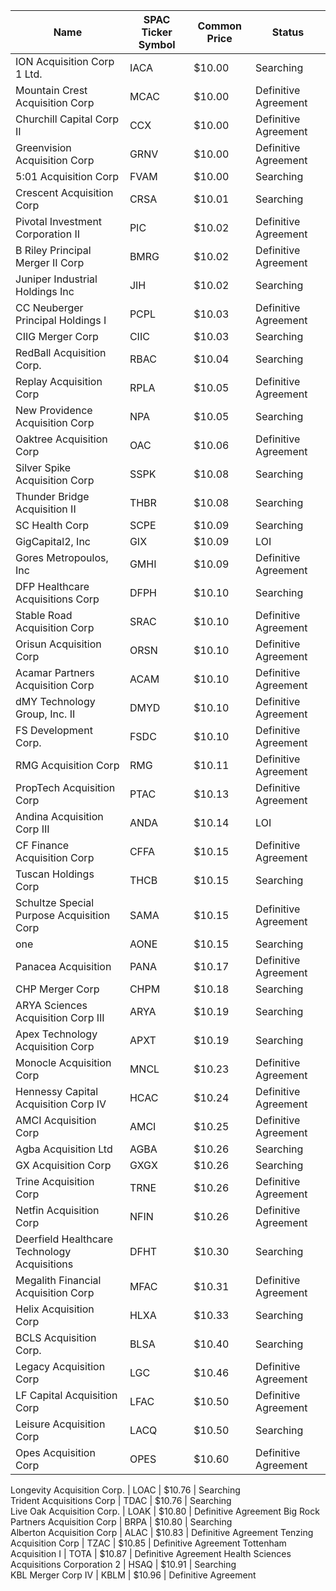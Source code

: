 Name                                         | SPAC Ticker Symbol | Common Price  | Status              
-------------------------------------------- | ------------------ | ------------- | --------------------
ION Acquisition Corp 1 Ltd.                  | IACA               | $10.00        | Searching           
Mountain Crest Acquisition Corp              | MCAC               | $10.00        | Definitive Agreement
Churchill Capital Corp II                    | CCX                | $10.00        | Definitive Agreement
Greenvision Acquisition Corp                 | GRNV               | $10.00        | Definitive Agreement
5:01 Acquisition Corp                        | FVAM               | $10.00        | Searching           
Crescent Acquisition Corp                    | CRSA               | $10.01        | Searching           
Pivotal Investment Corporation II            | PIC                | $10.02        | Definitive Agreement
B Riley Principal Merger II Corp             | BMRG               | $10.02        | Definitive Agreement
Juniper Industrial Holdings Inc              | JIH                | $10.02        | Searching           
CC Neuberger Principal Holdings I            | PCPL               | $10.03        | Definitive Agreement
CIIG Merger Corp                             | CIIC               | $10.03        | Searching           
RedBall Acquisition Corp.                    | RBAC               | $10.04        | Searching           
Replay Acquisition Corp                      | RPLA               | $10.05        | Definitive Agreement
New Providence Acquisition Corp              | NPA                | $10.05        | Searching           
Oaktree Acquisition Corp                     | OAC                | $10.06        | Definitive Agreement
Silver Spike Acquisition Corp                | SSPK               | $10.08        | Searching           
Thunder Bridge Acquisition II                | THBR               | $10.08        | Searching           
SC Health Corp                               | SCPE               | $10.09        | Searching           
GigCapital2, Inc                             | GIX                | $10.09        | LOI                 
Gores Metropoulos, Inc                       | GMHI               | $10.09        | Definitive Agreement
DFP Healthcare Acquisitions Corp             | DFPH               | $10.10        | Searching           
Stable Road Acquisition Corp                 | SRAC               | $10.10        | Definitive Agreement
Orisun Acquisition Corp                      | ORSN               | $10.10        | Definitive Agreement
Acamar Partners Acquisition Corp             | ACAM               | $10.10        | Definitive Agreement
dMY Technology Group, Inc. II                | DMYD               | $10.10        | Definitive Agreement
FS Development Corp.                         | FSDC               | $10.10        | Definitive Agreement
RMG Acquisition Corp                         | RMG                | $10.11        | Definitive Agreement
PropTech Acquisition Corp                    | PTAC               | $10.13        | Definitive Agreement
Andina Acquisition Corp III                  | ANDA               | $10.14        | LOI                 
CF Finance Acquisition Corp                  | CFFA               | $10.15        | Definitive Agreement
Tuscan Holdings Corp                         | THCB               | $10.15        | Searching           
Schultze Special Purpose Acquisition Corp    | SAMA               | $10.15        | Definitive Agreement
one                                          | AONE               | $10.15        | Searching           
Panacea Acquisition                          | PANA               | $10.17        | Definitive Agreement
CHP Merger Corp                              | CHPM               | $10.18        | Searching           
ARYA Sciences Acquisition Corp III           | ARYA               | $10.19        | Searching           
Apex Technology Acquisition Corp             | APXT               | $10.19        | Searching           
Monocle Acquisition Corp                     | MNCL               | $10.23        | Definitive Agreement
Hennessy Capital Acquisition Corp IV         | HCAC               | $10.24        | Definitive Agreement
AMCI Acquisition Corp                        | AMCI               | $10.25        | Definitive Agreement
Agba Acquisition Ltd                         | AGBA               | $10.26        | Searching           
GX Acquisition Corp                          | GXGX               | $10.26        | Searching           
Trine Acquisition Corp                       | TRNE               | $10.26        | Definitive Agreement
Netfin Acquisition Corp                      | NFIN               | $10.26        | Definitive Agreement
Deerfield Healthcare Technology Acquisitions | DFHT               | $10.30        | Searching           
Megalith Financial Acquisition Corp          | MFAC               | $10.31        | Definitive Agreement
Helix Acquisition Corp                       | HLXA               | $10.33        | Searching           
BCLS Acquisition Corp.                       | BLSA               | $10.40        | Searching           
Legacy Acquisition Corp                      | LGC                | $10.46        | Definitive Agreement
LF Capital Acquisition Corp                  | LFAC               | $10.50        | Definitive Agreement
Leisure Acquisition Corp                     | LACQ               | $10.50        | Searching           
Opes Acquisition Corp                        | OPES               | $10.60        | Definitive Agreement
Longevity Acquisition Corp.
                 | LOAC               | $10.76        | Searching           
Trident Acquisitions Corp                    | TDAC               | $10.76        | Searching           
Live Oak Acquisition Corp.                   | LOAK               | $10.80        | Definitive Agreement
Big Rock Partners Acquisition Corp           | BRPA               | $10.80        | Searching           
Alberton Acquisition Corp                    | ALAC               | $10.83        | Definitive Agreement
Tenzing Acquisition Corp                     | TZAC               | $10.85        | Definitive Agreement
Tottenham Acquisition I                      | TOTA               | $10.87        | Definitive Agreement
Health Sciences Acquisitions Corporation 2
  | HSAQ               | $10.91        | Searching           
KBL Merger Corp IV                           | KBLM               | $10.96        | Definitive Agreement
